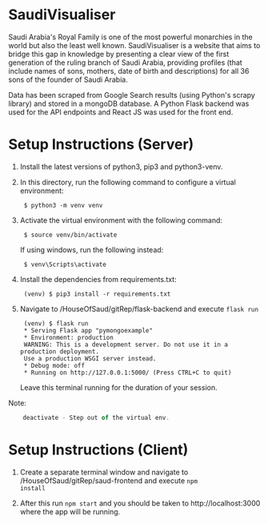 # SaudiVisualiser
 
Saudi Arabia's Royal Family is one of the most powerful monarchies in the world but also the least well known. SaudiVisualiser is a website that aims to bridge this gap in knowledge by presenting a clear view of the first generation of the ruling branch
of Saudi Arabia, providing profiles (that include names of sons, mothers, date of birth and descriptions) for all 36 sons of the founder of Saudi Arabia.

Data has been scraped from Google Search results (using Python's scrapy library)  and stored in a mongoDB database. A Python Flask backend was used for the API endpoints and React JS was used for the front end.


# Setup Instructions (Server)

1. Install the latest versions of python3, pip3 and python3-venv.

2. In this directory, run the following command to configure a virtual environment:

        $ python3 -m venv venv

3. Activate the virtual environment with the following command:

        $ source venv/bin/activate

   If using windows, run the following instead:

        $ venv\Scripts\activate

4. Install the dependencies from requirements.txt:

        (venv) $ pip3 install -r requirements.txt

6. Navigate to /HouseOfSaud/gitRep/flask-backend  and execute <code>flask run</code>

        (venv) $ flask run
        * Serving Flask app "pymongoexample"
        * Environment: production
        WARNING: This is a development server. Do not use it in a production deployment.
        Use a production WSGI server instead.
        * Debug mode: off
        * Running on http://127.0.0.1:5000/ (Press CTRL+C to quit)
    
    Leave this terminal running for the duration of your session.

Note: 
```js
    deactivate - Step out of the virtual env.
```

# Setup Instructions (Client)

1. Create a separate terminal window and navigate to /HouseOfSaud/gitRep/saud-frontend and execute <code>npm install</code>

2. After this run <code>npm start</code> and you should be taken to http://localhost:3000 where the app will be running.

